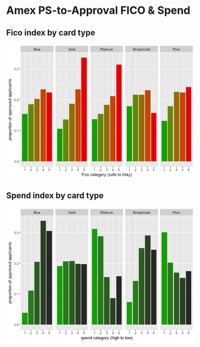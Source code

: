 # Amex PS-to-Approval FICO & Spend




## Fico index by card type
![](amex-analysis-ps_files/figure-html/fico-1.png)<!-- -->

## Spend index by card type
![](amex-analysis-ps_files/figure-html/spend-1.png)<!-- -->

## 



